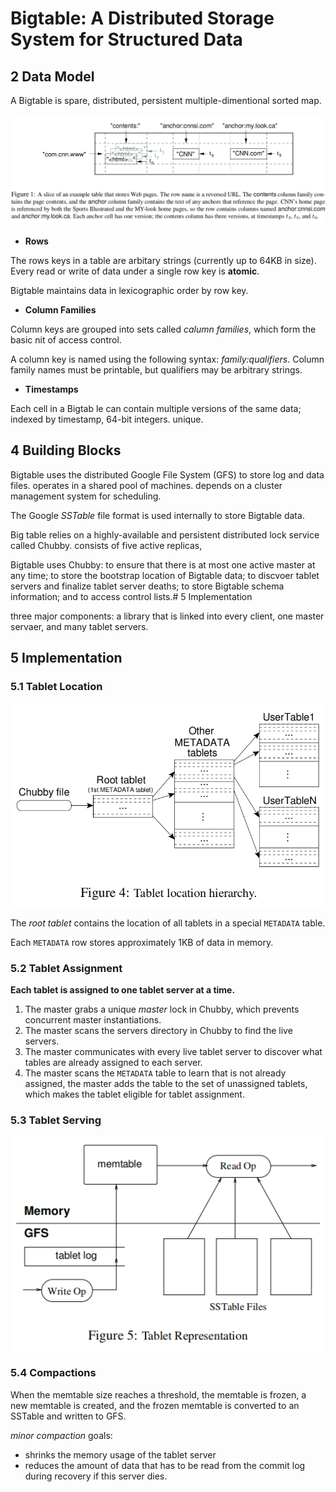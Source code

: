 # Bigtable: A Distributed Storage System for Structured Data

## 2 Data Model

A Bigtable is spare, distributed, persistent multiple-dimentional sorted map.

![image-20230318215854882](./ch02.assets/image-20230318215854882.png)

- **Rows**

The rows keys in a table are arbitary strings (currently up to 64KB in size). Every read or write of data under a single row key is **atomic**.

Bigtable maintains data in lexicographic order by row key.

- **Column Families**

Column keys are grouped into sets called *calumn families*, which form the basic nit of access control.

A column key is named using the following syntax: *family:qualifiers*. Column family names must be printable, but qualifiers may be arbitrary strings.

- **Timestamps**

Each cell in a Bigtab le can contain multiple versions of the same data;  indexed by timestamp, 64-bit integers. unique.



## 4 Building Blocks

Bigtable uses the distributed Google File System (GFS) to store log and data files.  operates in a shared pool of machines. depends on a cluster management system for scheduling.

The Google *SSTable* file format is used internally to store Bigtable data.

Big table relies on a highly-available and persistent distributed lock service called Chubby. consists of five active replicas,

Bigtable uses Chubby: to ensure that there is at most one active master at any time; to store the bootstrap location of Bigtable data; to discvoer tablet servers and finalize tablet server deaths; to store Bigtable schema information; and to access control lists.# 5 Implementation

three major components: a library that is linked into every client, one master servaer, and many tablet servers.

## 5 Implementation

### 5.1 Tablet Location

![image-20230319232818057](./ch05.assets/image-20230319232818057.png)

 

The *root tablet* contains the location of all tablets in a special `METADATA` table.

Each `METADATA` row stores approximately 1KB of data in memory.

### 5.2 Tablet Assignment

**Each tablet is assigned to one tablet server at a time.**

1. The master grabs a unique *master* lock in Chubby, which prevents concurrent master instantiations.
2. The master scans the servers directory in Chubby to find the live servers.
3. The master communicates with every live tablet server to discover what tables are already assigned to each server.
4. The master scans the `METADATA` table to learn that is not already assigned, the master adds the table to the set of unassigned tablets, which makes the tablet eligible for tablet assignment.

### 5.3 Tablet Serving

![image-20230323222340563](./ch05.assets/image-20230323222340563.png)

### 5.4 Compactions

When the memtable size reaches a threshold, the memtable is frozen, a new memtable is created, and the frozen memtable is converted to an SSTable and written to GFS.

*minor compaction* goals:

- shrinks the memory usage of the tablet server
- reduces the amount of data that has to be read from the commit log during recovery if this server dies.